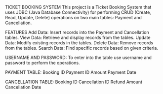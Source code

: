 TICKET BOOKING SYSTEM
This project is a Ticket Booking System that uses JDBC (Java Database Connectivity) for performing CRUD (Create, Read, Update, Delete) operations on two main tables: Payment and Cancellation.

FEATURES
Add Data: Insert records into the Payment and Cancellation tables.
View Data: Retrieve and display records from the tables.
Update Data: Modify existing records in the tables.
Delete Data: Remove records from the tables.
Search Data: Find specific records based on given criteria.

USERNAME AND PASSWORD:
To enter into the table use username and password to perform the operations.

PAYMENT TABLE:
     Booking ID
     Payment ID
     Amount
     Payment Date
     
CANCELLATION TABLE:
     Booking ID
     Cancellation ID 
     Refund Amount
     Cancellation Date
     

